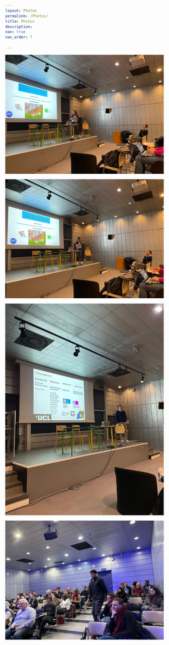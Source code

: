 ```yaml
---
layout: Photos
permalink: /Photos/
title: Photos
description: 
nav: true
nav_order: 7

---
```




![Photo1.jpeg](/assets/img/Photo1.jpeg)

![Photo2.jpeg](/assets/img/Photo2.jpeg)

![Photo3.jpeg](/assets/img/Photo3.jpeg)

![Photo4.jpeg](/assets/img/Photo4.jpeg)


